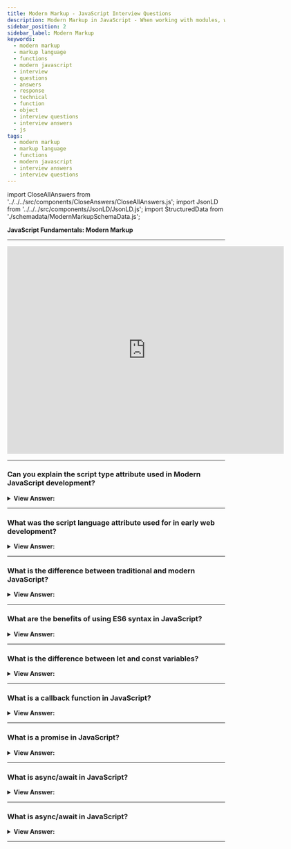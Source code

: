 ```yaml
---
title: Modern Markup - JavaScript Interview Questions
description: Modern Markup in JavaScript - When working with modules, we use the script type attribute in Modern JavaScript. Frontend Developer Interview Questions n Answers
sidebar_position: 2
sidebar_label: Modern Markup
keywords:
  - modern markup
  - markup language
  - functions
  - modern javascript
  - interview
  - questions
  - answers
  - response
  - technical
  - function
  - object
  - interview questions
  - interview answers
  - js
tags:
  - modern markup
  - markup language
  - functions
  - modern javascript
  - interview answers
  - interview questions
---
```


<!-- Notes: Passed Rich Snippets validation. -->

import CloseAllAnswers from '../../../src/components/CloseAnswers/CloseAllAnswers.js';
import JsonLD from '../../../src/components/JsonLD/JsonLD.js';
import StructuredData from './schemadata/ModernMarkupSchemaData.js';

<JsonLD data={StructuredData} />

<head>
  <title>Modern Markup | JavaScript Frontend Phone Interview Answers</title>
</head>

**JavaScript Fundamentals: Modern Markup**

---

<div class='videoWrapper'>
<iframe
    width="640"
    height="480"
    src="https://www.youtube.com/embed/Skg3OnfabzA"
    frameborder="0"
    allow="autoplay; encrypted-media"
    allowfullscreen
>
</iframe>
</div>

---

<CloseAllAnswers />

### Can you explain the script type attribute used in Modern JavaScript development?

<details>
  <summary><strong>View Answer:</strong></summary>
  <div>
  <div><strong>Interview Response:</strong>The type attribute in modern JavaScript development is used to specify the scripting language or module format for an &#60;script&#62; element. For instance, setting type="module" allows you to use JavaScript modules with import/export syntax.
  </div>
  </div><br />
  <div><strong className="codeExample">Code Example:</strong> JavaScript type attribute<br /><br /></div>
  
  <div></div>

```javascript
<script type="module">
  import { myFunction } from './myModule.js';
  myFunction();
</script>
```

 <div>Here, the type="module" specifies that this script should be treated as a JavaScript module, enabling the use of import and export statements for modular code organization.
</div>
</details>

---

### What was the script language attribute used for in early web development?

<details>
  <summary><strong>View Answer:</strong></summary>
  <div>
  <div><strong>Interview Response:</strong> This property displays the language of the script. According to the MDN, we no longer utilize it since it is <em>deprecated</em>.</div><br />
  <div><strong>Technical Response:</strong> In early web development, the type attribute in the &#60;script&#62; tag was used to specify the scripting language used in the code block within the script element. This was important at the time, different scripting languages were used for client-side scripts, such as JavaScript, VBScript, and others.
  </div>
  </div><br />
  <div><strong className="codeExample">Code Example:</strong> JavaScript language attribute<br /><br /></div>
  
  <div></div>

```html
<html>
  <body>
    <script language="javascript">
      // <-- this is the script language attribute
      <!--
      document.write('Hello JavaScript!');
      //-->
    </script>
  </body>
</html>
```

<div>In this example, we use an arrow function and template literals for cleaner code, default parameters for flexibility, destructuring for easier assignment, ES6 module exports, and class syntax for object-oriented programming.</div><br/>
</details>

---

### What is the difference between traditional and modern JavaScript?

<details>
  <summary><strong>View Answer:</strong></summary>
  <div>
  <div><strong>Interview Response:</strong> Traditional JavaScript focuses on basic scripting, lacks advanced features, and has limited browser support. Modern JavaScript incorporates ECMAScript updates, provides advanced features, supports modern web development, and offers better browser compatibility.
  </div>
  </div><br />
  <div><strong className="codeExample">Take a quick look at this code snippet - Traditional JavaScript:</strong></div><br/>
  
  <div></div>

```javascript
function add(a, b) {
  return a + b;
}

var result = add(5, 3);
console.log("Result: " + result);
```

<div>This example uses a traditional function declaration and var for variable declaration. It defines a simple add function and logs the result to the console.</div><br/>
 <div><strong className="codeExample">Modern JavaScript:</strong></div><br/>
  
  <div></div>

```javascript
const add = (a, b) => a + b;

const result = add(5, 3);
console.log(`Result: ${result}`);
```

<div>The modern example uses arrow functions (=>) for a more concise syntax and const for variable declaration, providing better scoping and immutability. Template literals are used for cleaner string interpolation.</div><br/>

</details>

---

### What are the benefits of using ES6 syntax in JavaScript?

<details>
  <summary><strong>View Answer:</strong></summary>
  <div>
  <div><strong>Interview Response:</strong> ES6 provides enhanced readability, conciseness, and maintainability. It introduces arrow functions, template literals, destructuring, modules, and classes for improved programming experience and productivity.
  </div>
  </div><br />
  <div><strong className="codeExample">Code Example:</strong> ES6 syntax<br /><br /></div>
  
  <div></div>

```javascript
// Arrow function and template literals
const greet = (name) => `Hello, ${name}!`;

// Default parameter
const multiply = (a, b = 2) => a * b;

// Destructuring assignment
const person = { name: 'Alice', age: 28 };
const { name, age } = person;

// ES6 module (export)
export const add = (a, b) => a + b;

// ES6 class
class Animal {
  constructor(name) {
    this.name = name;
  }
  
  speak() {
    console.log(`${this.name} makes a noise.`);
  }
}

const dog = new Animal('Buddy');
dog.speak(); // Output: Buddy makes a noise.
```

<div>In this example, we use an arrow function and template literals for cleaner code, default parameters for flexibility, destructuring for easier assignment, ES6 module exports, and class syntax for object-oriented programming.</div><br/>
</details>

---

### What is the difference between let and const variables?

<details>
  <summary><strong>View Answer:</strong></summary>
  <div>
  <div><strong>Interview Response:</strong> let is used to declare block-scoped, mutable variables, while const declares block-scoped, immutable variables that cannot be reassigned.
  </div>
  </div><br />
  <div><strong className="codeExample">Code Example:</strong> let and const<br /><br /></div>
  
  <div></div>

```javascript
let count = 0;
const maxLimit = 10;

for (let i = 0; i < maxLimit; i++) {
  count++;
}

console.log(count); // Output: 10
// maxLimit = 15; // Error: Assignment to constant variable.
```

<div>In this example, count is declared with let since its value changes, while maxLimit uses const as it remains constant. Attempting to reassign maxLimit results in an error.</div><br/>
</details>

---

### What is a callback function in JavaScript?

<details>
  <summary><strong>View Answer:</strong></summary>
  <div>
  <div><strong>Interview Response:</strong> A callback function in JavaScript is a function passed as an argument to another function, executed after the completion of an asynchronous operation.
  </div>
  </div><br />
  <div><strong className="codeExample">Code Example:</strong> Callback Function<br /><br /></div>
  
  <div></div>

```javascript
function fetchData(callback) {
  setTimeout(() => {
    const data = 'Hello, world!';
    callback(data);
  }, 1000);
}

fetchData((response) => {
  console.log(response); // Output: Hello, world!
});
```

<div>In this example, fetchData simulates an asynchronous operation using setTimeout. The callback function is passed as an argument, which logs the response once the operation is complete.</div><br/>
</details>

---

### What is a promise in JavaScript?

<details>
  <summary><strong>View Answer:</strong></summary>
  <div>
  <div><strong>Interview Response:</strong> A Promise in JavaScript represents the eventual completion or failure of an asynchronous operation, providing a more structured way to handle async code.
  </div>
  </div><br />
  <div><strong className="codeExample">Code Example:</strong> Promise<br /><br /></div>
  
  <div></div>

```javascript
function fetchData() {
  return new Promise((resolve, reject) => {
    setTimeout(() => {
      const data = 'Hello, world!';
      resolve(data);
    }, 1000);
  });
}

fetchData()
  .then((response) => {
    console.log(response); // Output: Hello, world!
  })
  .catch((error) => {
    console.error(error);
  });
```

<div>In this example, fetchData returns a Promise that simulates an asynchronous operation using setTimeout. The resolve function is called with the resulting data once the operation is complete. The then method handles the fulfilled Promise, logging the response, while the catch method handles errors.</div><br/>
</details>

---

### What is async/await in JavaScript?

<details>
  <summary><strong>View Answer:</strong></summary>
  <div>
  <div><strong>Interview Response:</strong> Async/await in JavaScript simplifies asynchronous code, making it more readable by using async functions and await expressions to handle Promises.
  </div>
  </div><br />
  <div><strong className="codeExample">Code Example:</strong> Async/Await<br /><br /></div>
  
  <div></div>

```javascript
function fetchData() {
  return new Promise((resolve) => {
    setTimeout(() => {
      const data = 'Hello, world!';
      resolve(data);
    }, 1000);
  });
}

async function main() {
  try {
    const response = await fetchData();
    console.log(response); // Output: Hello, world!
  } catch (error) {
    console.error(error);
  }
}

main();
```

<div>In this example, fetchData returns a Promise simulating an asynchronous operation. The main function is declared as async, allowing the use of await to pause execution until the Promise resolves. This results in more readable and synchronous-like code while handling asynchronous operations.</div><br/>
</details>

---

### What is async/await in JavaScript?

<details>
  <summary><strong>View Answer:</strong></summary>
  <div>
  <div><strong>Interview Response:</strong> Async/await in JavaScript simplifies asynchronous code, making it more readable by using async functions and await expressions to handle Promises.
  </div>
  </div><br />
  <div><strong className="codeExample">Code Example:</strong> Async/Await<br /><br /></div>
  
  <div></div>

```javascript
function fetchData() {
  return new Promise((resolve) => {
    setTimeout(() => {
      const data = 'Hello, world!';
      resolve(data);
    }, 1000);
  });
}

async function main() {
  try {
    const response = await fetchData();
    console.log(response); // Output: Hello, world!
  } catch (error) {
    console.error(error);
  }
}

main();
```

<div>In this example, fetchData returns a Promise simulating an asynchronous operation. The main function is declared as async, allowing the use of await to pause execution until the Promise resolves. This results in more readable and synchronous-like code while handling asynchronous operations.</div><br/>
</details>

---
